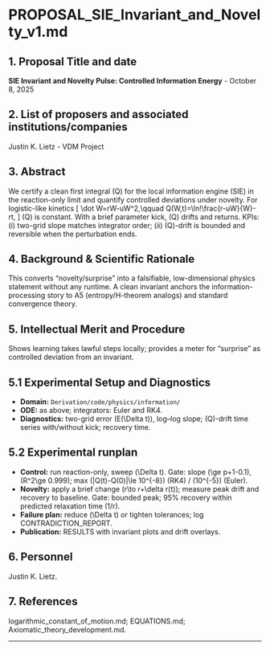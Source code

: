 # PROPOSAL_SIE_Invariant_and_Novelty_v1.md

## 1. Proposal Title and date

**SIE Invariant and Novelty Pulse: Controlled Information Energy** - October 8, 2025

## 2. List of proposers and associated institutions/companies

Justin K. Lietz - VDM Project

## 3. Abstract

We certify a clean first integral (Q) for the local information engine (SIE) in the reaction-only limit and quantify controlled deviations under novelty. For logistic-like kinetics
[
\dot W=rW-uW^2,\qquad Q(W,t)=\ln!\frac{r-uW}{W}-rt,
]
(Q) is constant. With a brief parameter kick, (Q) drifts and returns. KPIs: (i) two-grid slope matches integrator order; (ii) (Q)-drift is bounded and reversible when the perturbation ends.

## 4. Background & Scientific Rationale

This converts “novelty/surprise” into a falsifiable, low-dimensional physics statement without any runtime. A clean invariant anchors the information-processing story to A5 (entropy/H-theorem analogs) and standard convergence theory.

## 5. Intellectual Merit and Procedure

Shows learning takes lawful steps locally; provides a meter for “surprise” as controlled deviation from an invariant.

## 5.1 Experimental Setup and Diagnostics

* **Domain:** `Derivation/code/physics/information/`
* **ODE:** as above; integrators: Euler and RK4.
* **Diagnostics:** two-grid error (E(\Delta t)), log–log slope; (Q)-drift time series with/without kick; recovery time.

## 5.2 Experimental runplan

* **Control:** run reaction-only, sweep (\Delta t). Gate: slope (\ge p+1-0.1), (R^2\ge 0.999); max (|Q(t)-Q(0)|\le 10^{-8}) (RK4) / (10^{-5}) (Euler).
* **Novelty:** apply a brief change (r\to r+\delta r(t)); measure peak drift and recovery to baseline. Gate: bounded peak; 95% recovery within predicted relaxation time (1/r).
* **Failure plan:** reduce (\Delta t) or tighten tolerances; log CONTRADICTION_REPORT.
* **Publication:** RESULTS with invariant plots and drift overlays.

## 6. Personnel

Justin K. Lietz.

## 7. References

logarithmic_constant_of_motion.md; EQUATIONS.md; Axiomatic_theory_development.md.

---
